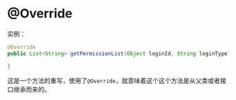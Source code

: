 # @Override

实例：  
```Java
@Override
public List<String> getPermissionList(Object loginId, String loginType){

}
```

这是一个方法的重写，使用了`@Override`，就意味着这个这个方法是从父类或者接口继承而来的。